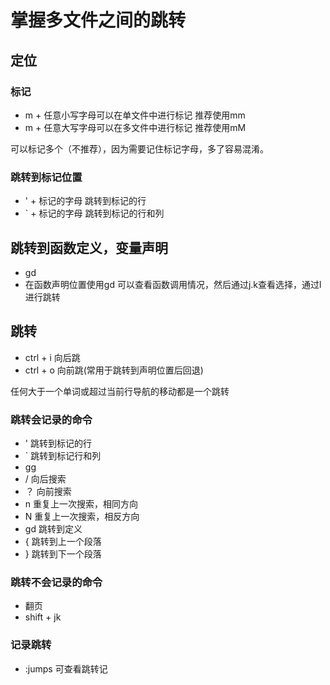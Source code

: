 # 掌握多文件之间的跳转

## 定位

### 标记
* m + 任意小写字母可以在单文件中进行标记 推荐使用mm
* m + 任意大写字母可以在多文件中进行标记 推荐使用mM

可以标记多个（不推荐），因为需要记住标记字母，多了容易混淆。

### 跳转到标记位置
* ' + 标记的字母 跳转到标记的行
* ` + 标记的字母 跳转到标记的行和列

## 跳转到函数定义，变量声明
* gd
* 在函数声明位置使用gd 可以查看函数调用情况，然后通过j.k查看选择，通过l进行跳转

## 跳转
* ctrl + i 向后跳
* ctrl + o 向前跳(常用于跳转到声明位置后回退)

任何大于一个单词或超过当前行导航的移动都是一个跳转

### 跳转会记录的命令
* ' 跳转到标记的行
* ` 跳转到标记行和列
* gg
* / 向后搜索
* ？ 向前搜索
* n 重复上一次搜索，相同方向
* N 重复上一次搜索，相反方向
* gd 跳转到定义
* { 跳转到上一个段落
* } 跳转到下一个段落

### 跳转不会记录的命令
* 翻页
* shift + jk

###  记录跳转
* :jumps 可查看跳转记